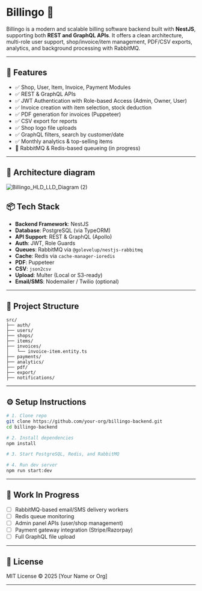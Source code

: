 # Billingo  🧾

Billingo is a modern and scalable billing software backend built with **NestJS**, supporting both **REST and GraphQL APIs**. It offers a clean architecture, multi-role user support, shop/invoice/item management, PDF/CSV exports, analytics, and background processing with RabbitMQ.

---

## 🚀 Features

- ✅ Shop, User, Item, Invoice, Payment Modules
- ✅ REST & GraphQL APIs
- ✅ JWT Authentication with Role-based Access (Admin, Owner, User)
- ✅ Invoice creation with item selection, stock deduction
- ✅ PDF generation for invoices (Puppeteer)
- ✅ CSV export for reports
- ✅ Shop logo file uploads
- ✅ GraphQL filters, search by customer/date
- ✅ Monthly analytics & top-selling items
- 🔄 RabbitMQ & Redis-based queueing (in progress)

---



## 📁   Architecture diagram

![Billingo_HLD_LLD_Diagram (2)](https://github.com/user-attachments/assets/2a2dd446-a9e4-4a0c-81c0-28ba369852fd)



## 📦 Tech Stack

- **Backend Framework**: NestJS
- **Database**: PostgreSQL (via TypeORM)
- **API Support**: REST & GraphQL (Apollo)
- **Auth**: JWT, Role Guards
- **Queues**: RabbitMQ via `@golevelup/nestjs-rabbitmq`
- **Cache**: Redis via `cache-manager-ioredis`
- **PDF**: Puppeteer
- **CSV**: `json2csv`
- **Upload**: Multer (Local or S3-ready)
- **Email/SMS**: Nodemailer / Twilio (optional)

---

## 📁 Project Structure

```
src/
├── auth/
├── users/
├── shops/
├── items/
├── invoices/
│   └── invoice-item.entity.ts
├── payments/
├── analytics/
├── pdf/
├── export/
├── notifications/
```

---

## ⚙️ Setup Instructions

```bash
# 1. Clone repo
git clone https://github.com/your-org/billingo-backend.git
cd billingo-backend

# 2. Install dependencies
npm install

# 3. Start PostgreSQL, Redis, and RabbitMQ

# 4. Run dev server
npm run start:dev
```

---

## 🚧 Work In Progress

- [ ] RabbitMQ-based email/SMS delivery workers
- [ ] Redis queue monitoring
- [ ] Admin panel APIs (user/shop management)
- [ ] Payment gateway integration (Stripe/Razorpay)
- [ ] Full GraphQL file upload

---

## 📄 License

MIT License © 2025 [Your Name or Org]

---
